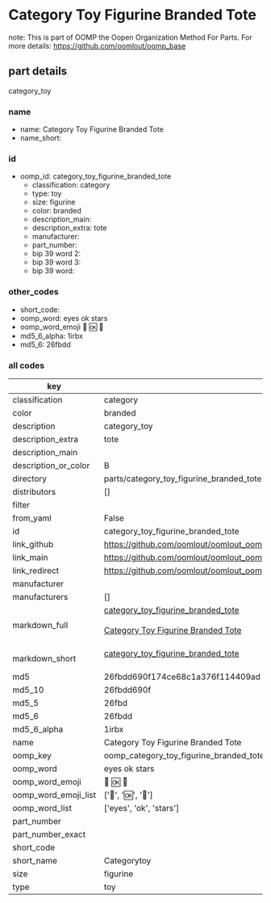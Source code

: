 # Category Toy Figurine Branded Tote  

note: This is part of OOMP the Oopen Organization Method For Parts. For more details: https://github.com/oomlout/oomp_base

##  part details
  



category_toy



### name
* name: Category Toy Figurine Branded Tote
* name_short: 
### id
* oomp_id: category_toy_figurine_branded_tote
  * classification: category
  * type: toy
  * size: figurine
  * color: branded
  * description_main: 
  * description_extra: tote
  * manufacturer: 
  * part_number: 
  * bip 39 word 2: 
  * bip 39 word 3: 
  * bip 39 word: 

### other_codes
* short_code: 
* oomp_word: eyes ok stars
* oomp_word_emoji :eyes: :ok: :stars:
* md5_6_alpha: 1irbx
* md5_6: 26fbdd









### all codes 
| key | value |  
| --- | --- |  
| classification | category |  
| color | branded |  
| description | category_toy |  
| description_extra | tote |  
| description_main |  |  
| description_or_color | B  |  
| directory | parts/category_toy_figurine_branded_tote |  
| distributors | [] |  
| filter |  |  
| from_yaml | False |  
| id | category_toy_figurine_branded_tote |  
| link_github | https://github.com/oomlout/oomlout_oomp_version_1_messy/tree/main/parts/category_toy_figurine_branded_tote |  
| link_main | https://github.com/oomlout/oomlout_oomp_version_1_messy/tree/main/parts/category_toy_figurine_branded_tote |  
| link_redirect | https://github.com/oomlout/oomlout_oomp_version_1_messy/tree/main/parts/category_toy_figurine_branded_tote |  
| manufacturer |  |  
| manufacturers | [] |  
| markdown_full | [category_toy_figurine_branded_tote](none)<br>[](none)<br>[Category Toy Figurine Branded Tote](none)<br><br> |  
| markdown_short | [category_toy_figurine_branded_tote](none)<br><br> |  
| md5 | 26fbdd690f174ce68c1a376f114409ad |  
| md5_10 | 26fbdd690f |  
| md5_5 | 26fbd |  
| md5_6 | 26fbdd |  
| md5_6_alpha | 1irbx |  
| name | Category Toy Figurine Branded Tote |  
| oomp_key | oomp_category_toy_figurine_branded_tote |  
| oomp_word | eyes ok stars |  
| oomp_word_emoji | :eyes: :ok: :stars: |  
| oomp_word_emoji_list | [':eyes:', ':ok:', ':stars:'] |  
| oomp_word_list | ['eyes', 'ok', 'stars'] |  
| part_number |  |  
| part_number_exact |  |  
| short_code |  |  
| short_name | Categorytoy |  
| size | figurine |  
| type | toy |  
